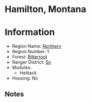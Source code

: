 
Hamilton, Montana
=================
  
# Information  
* Region Name: [Northern]()  
* Region Number: 1  
* Forest: [Bitterroot](http://www.fs.usda.gov/bitterroot)  
* Ranger District: [So]()  
* Modules:  
  - Helitack  
* Housing: No  
  
## Notes

